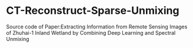 # CT-Reconstruct-Sparse-Unmixing
Source code of Paper:Extracting Information from Remote Sensing Images of Zhuhai-1 Inland Wetland by Combining Deep Learning and Spectral Unmixing
